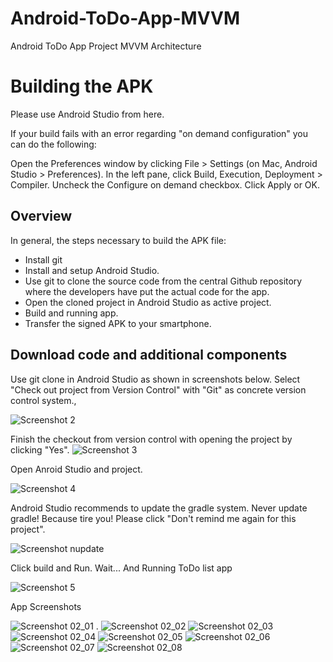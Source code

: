 # Android-ToDo-App-MVVM
Android ToDo App Project MVVM Architecture


# Building the APK

Please use Android Studio from here.


If your build fails with an error regarding "on demand configuration" you can do the following:

Open the Preferences window by clicking File > Settings (on Mac, Android Studio > Preferences).
In the left pane, click Build, Execution, Deployment > Compiler.
Uncheck the Configure on demand checkbox.
Click Apply or OK.

## Overview

In general, the steps necessary to build the APK file:

* Install git
* Install and setup Android Studio.
* Use git to clone the source code from the central Github repository where the developers have put the actual code for the app.
* Open the cloned project in Android Studio as active project.
* Build and running app.
* Transfer the signed APK to your smartphone.

## Download code and additional components
Use git clone in Android Studio as shown in screenshots below. Select "Check out project from Version Control" with "Git" as concrete version control system.,


![Screenshot 2](./screenshot/Screenshot_02.png)

Finish the checkout from version control with opening the project by clicking "Yes".
![Screenshot 3](./screenshot/Screenshot_03.png)

Open Anroid Studio and project.

![Screenshot 4](./screenshot/Screenshot_04.png)


Android Studio recommends to update the gradle system. Never update gradle! Because tire you!
Please click "Don't remind me again for this project".

![Screenshot nupdate](./screenshot/NoGradleUpdate.png)

 Click build and Run. Wait...
 And Running ToDo list app
 
 ![Screenshot 5](./screenshot/Screenshot_05.png)
 
 
 App Screenshots
 
  ![Screenshot 02_01](./screenshot/Screenshot_2_01.png) .    ![Screenshot 02_02](./screenshot/Screenshot_2_02.png)
  ![Screenshot 02_03](./screenshot/Screenshot_2_03.png)       ![Screenshot 02_04](./screenshot/Screenshot_2_04.png)
  ![Screenshot 02_05](./screenshot/Screenshot_2_05.png)      ![Screenshot 02_06](./screenshot/Screenshot_2_06.png)  ![Screenshot 02_07](./screenshot/Screenshot_2_07.png)
  ![Screenshot 02_08](./screenshot/Screenshot_2_08.png)






